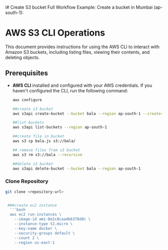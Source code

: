 i# Create S3 bucket
Full Workflow Example:
Create a bucket in Mumbai (ap-south-1):

# AWS S3 CLI Operations

This document provides instructions for using the AWS CLI to interact with Amazon S3 buckets, including listing files, viewing their contents, and deleting objects.

## Prerequisites

- **AWS CLI** installed and configured with your AWS credentials. If you haven't configured the CLI, run the following command:
  
  ```bash
  aws configure

  ##create s3 bucket
  aws s3api create-bucket --bucket bala --region ap-south-1 --create-bucket-configuration LocationConstraint=ap-south-1

  ##list buckets  
  aws s3api list-buckets --region ap-south-1

  ##create file in bucket
  aws s3 cp bala.js s3://bala/
  
  ## remove files from s3 bucket  
  aws s3 rm s3://bala --recursive
  
  ##delete s3 bucket
  aws s3api delete-bucket --bucket bala --region ap-south-1

### Clone Repository

```bash
git clone <repository-url>


 ###create ec2 instance
  '''bash
  aws ec2 run-instances \
    --image-id ami-0e2c8caa4b6378d8c \
    --instance-type t2.micro \
    --key-name docker \
    --security-groups default \
    --count 2 \
    --region us-east-1

